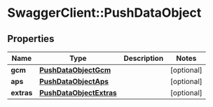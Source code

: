 # SwaggerClient::PushDataObject

## Properties
Name | Type | Description | Notes
------------ | ------------- | ------------- | -------------
**gcm** | [**PushDataObjectGcm**](PushDataObjectGcm.md) |  | [optional] 
**aps** | [**PushDataObjectAps**](PushDataObjectAps.md) |  | [optional] 
**extras** | [**PushDataObjectExtras**](PushDataObjectExtras.md) |  | [optional] 


